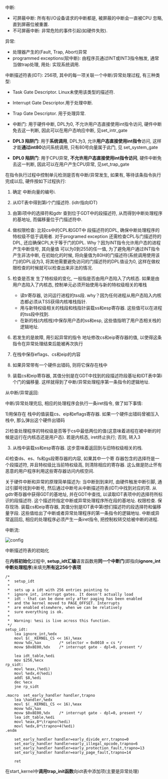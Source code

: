 中断: 

- 可屏蔽中断: 所有有I/O设备请求的中断都是, 被屏蔽的中断会一直被CPU 忽略, 直到屏蔽位被重置.  
- 不可屏蔽中断: 非常危险的事件引起(如硬件失败).  

异常: 
- 处理器产生的(Fault, Trap, Abort)异常 
- programmed exceptions(软中断): 由程序员通过INT或INT3指令触发, 通常当做trap处理, 用处: 实现系统调用.  

中断描述符表(IDT): 256项, 其中的每一项关联一个中断/异常处理过程, 有三种类型: 

- Task Gate Descriptor. Linux未使用该类型的描述符.  
- Interrupt Gate Descriptor.用于处理中断.  
- Trap Gate Descriptor. 用于处理异常.  

- 中断门: 用于硬件中断, DPL为0, 不允许用户态直接使用int指令访问, 硬件中断免去这一判断, 因此可以在用户态响应中断, 见set\_intr\_gate 
- **DPL3 陷阱门**: 用于**系统调用**, DPL为3, 允许**用户态直接使用int指令**访问, 这样才能**通过int80**访问系统调用, 只有80号向量属于此门, 见 set\_system\_gate
- **DPL0 陷阱门**: 用于CPU异常, **不允许用户态直接使用int指令访问**, 硬件中断免去这一判断, 因此可以在用户产生CPU异常, 见set\_trap\_gate 

在指令执行过程中控制单元检测是否有中断/异常发生, 如果有, 等待该条指令执行完成以后, 硬件按如下过程执行: 

1. 确定 中断向量的编号i.  
2. 从IDT表中得到第i个门描述符. (idtr指向IDT) 
3. 由第i项中的选择符和gdtr 查到位于GDT中的段描述符, 从而得到中断处理程序的基地址, 而偏移量位于门描述符中.  
4. 做权限检查: 比较cs中的CPL和GDT中 段描述符的DPL, 确保中断处理程序的特权级不低于调用者. 对于programed exception 还需检查CPL与门描述符的DPL, 还应确保CPL大于等于门的DPL. Why？因为INT指令允许用户态的进程产生中断信号, 其向量值 可以为0到255的任一值, 为了避免用户通过INT指令产生非法中断, 在初始化的时候, 将向量值为80H的门描述符(系统调用使用该门)的DPL设为3,  将其他需要避免访问的门描述符的DPL值设为0, 这样在做权限检查的时候就可以检查出来非法的情况. 
5. 检查是否发 生了特权级的变化, 一般指是否由用户态陷入了内核态. 如果是由用户态陷入了内核态, 控制单元必须开始使用与新的特权级相关的堆栈
    - 读tr寄存器, 访问运行进程的tss段. why？因为任何进程从用户态陷入内核态都必须从TSS获得内核堆栈指针. 
    - 用与新特权级相关的栈段和栈指针装载ss和esp寄存器. 这些值可以在进程的tss段中找到. 
    - 在新的栈(内核栈)中保存用户态的ss和esp, 这些值指明了用户态相关栈的逻辑地址.  

6. 若发生的是故障, 用引起异常的指令 地址修改cs和eip寄存器的值, 以使得这条指令在异常处理结束后能被再次执行 
7. 在栈中保存eflags、cs和eip的内容 
8. 如果异常带有一个硬件出错码, 则将它保存在栈中 
9. 装载cs和eip寄存器, 其值分别是在GDT中找到的段描述符段基址和IDT表中第i 个门的偏移量. 这样就得到了中断/异常处理程序第一条指令的逻辑地址.  

从中断/异常返回: 

中断/异常处理完后, 相应的处理程序会执行一条iret指令, 做了如下事情:

1)用保存在 栈中的值装载cs、eip和eflags寄存器. 如果一个硬件出错码曾被压入栈中, 那么弹出这个硬件出错码

2)检查处理程序的特权级是否等于cs中最低两位的值(这意味着进程在被中断的时候是运行在内核态还是用户态). 若是内核态, iret终止执行; 否则, 转入3

3) 从栈中装载ss和esp寄存器. 这步意味着返回到与旧特权级相关的栈. 

4)检查ds、es、fs和gs段寄存器的内容, 如果其中一个寄 存器包含的选择符是一个段描述符, 并且特权级比当前特权级高, 则清除相应的寄存器. 这么做是防止怀有恶意的用户程序利用这些寄存器访问内核空间. 

关于硬件中断和异常的原理简单描述为: 当中断到到来时, 由硬件触发中断引脚, 通过引脚号找到中断号, 然后通过中断号从中断描述符表(IDT)中找到对应的项. 从gdtr寄存器中获得GDT的基地址, 并在GDT中查找, 以读取IDT表项中的选择符所标识的段描述符. 这个描述符指定中断或异常处理程序所在段的基地址. 权限检查. 保存现场. 装载cs和eip寄存器, 其值分别是IDT表中第i想们描述符的段选择符和偏移量字段. 这些值给出了中断或者异常处理程序的第一条指令的逻辑地址. 中断或异常返回后, 相应的处理程序必须产生一条iret指令, 把控制权转交给被中断的进程. 

中断流: 

![config](./images/1.gif)

中断描述符表的初始化

在**内核初始化**过程中, **setup\_idt汇编**语言函数用**同一个中断门**(即指向**ignore\_int中断处理程序**)来填充**所有这256个表项**

```assembly
/*
 *  setup_idt
 *
 *  sets up a idt with 256 entries pointing to
 *  ignore_int, interrupt gates. It doesn't actually load
 *  idt - that can be done only after paging has been enabled
 *  and the kernel moved to PAGE_OFFSET. Interrupts
 *  are enabled elsewhere, when we can be relatively
 *  sure everything is ok.
 *
 *  Warning: %esi is live across this function.
 */
setup_idt:
	lea ignore_int,%edx
	movl $(__KERNEL_CS << 16),%eax
	movw %dx,%ax		/* selector = 0x0010 = cs */
	movw $0x8E00,%dx	/* interrupt gate - dpl=0, present */
 
	lea idt_table,%edi
	mov $256,%ecx
rp_sidt:
	movl %eax,(%edi)
	movl %edx,4(%edi)
	addl $8,%edi
	dec %ecx
	jne rp_sidt
 
.macro	set_early_handler handler,trapno
	lea \handler,%edx
	movl $(__KERNEL_CS << 16),%eax
	movw %dx,%ax
	movw $0x8E00,%dx	/* interrupt gate - dpl=0, present */
	lea idt_table,%edi
	movl %eax,8*\trapno(%edi)
	movl %edx,8*\trapno+4(%edi)
.endm
 
	set_early_handler handler=early_divide_err,trapno=0
	set_early_handler handler=early_illegal_opcode,trapno=6
	set_early_handler handler=early_protection_fault,trapno=13
	set_early_handler handler=early_page_fault,trapno=14
 
	ret
```

在start\_kernel中**调用trap\_init函数**向idt表中添加项(主要是异常处理)
